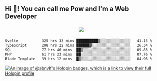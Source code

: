 <h2 align="left">Hi 👋! You can call me Pow and I'm a Web Developer</h2>

###

<div align="center">
  <img src="https://profile-counter.glitch.me/abnvlf/count.svg?"  />
</div>

###

<!--START_SECTION:waka-->

```txt
Svelte           325 hrs 33 mins ██████████▒░░░░░░░░░░░░░░   41.15 %
TypeScript       208 hrs 22 mins ██████▓░░░░░░░░░░░░░░░░░░   26.34 %
SQL              77 hrs 46 mins  ██▒░░░░░░░░░░░░░░░░░░░░░░   09.83 %
PHP              61 hrs 23 mins  ██░░░░░░░░░░░░░░░░░░░░░░░   07.76 %
Blade Template   39 hrs 12 mins  █▒░░░░░░░░░░░░░░░░░░░░░░░   04.96 %
```

<!--END_SECTION:waka-->
<!-- <img src="https://raw.githubusercontent.com/abnvlf/abnvlf/output/snake.svg" alt="Snake animation" /> -->

<!-- <a href="https://open.spotify.com/user/31py3qwahsl76foqwc5f55butple">
  <img src="https://spotify-recently-played-readme.vercel.app/api?user=31py3qwahsl76foqwc5f55butple&count=5&unique=false" alt="Spotify recently played"  />
</a> -->

[![An image of @abnvlf's Holopin badges, which is a link to view their full Holopin profile](https://holopin.me/abnvlf)](https://holopin.io/@abnvlf)

###
